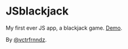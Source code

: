 JSblackjack
===========

My first ever JS app, a blackjack game. [Demo](http://vctrfrnndz.github.io/JSblackjack/).

By [@vctrfrnndz](http://twitter.com/vctrfrnndz).
